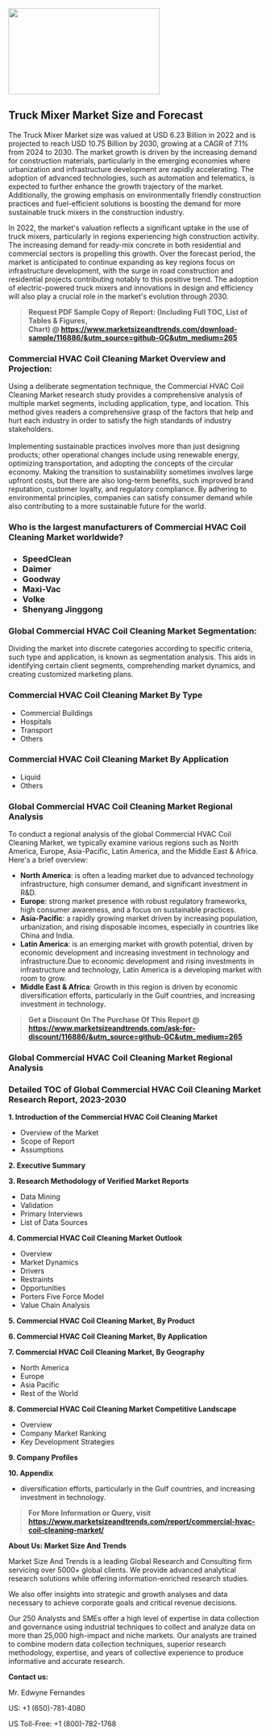 <p><img class="alignnone size-medium wp-image-20088" src="https://ffe5etoiles.com/wp-content/uploads/2024/12/MST1-300x171.png" alt="" width="300" height="171" /></p><h2>Truck Mixer Market Size and Forecast</h2><p>The Truck Mixer Market size was valued at USD 6.23 Billion in 2022 and is projected to reach USD 10.75 Billion by 2030, growing at a CAGR of 7.1% from 2024 to 2030. The market growth is driven by the increasing demand for construction materials, particularly in the emerging economies where urbanization and infrastructure development are rapidly accelerating. The adoption of advanced technologies, such as automation and telematics, is expected to further enhance the growth trajectory of the market. Additionally, the growing emphasis on environmentally friendly construction practices and fuel-efficient solutions is boosting the demand for more sustainable truck mixers in the construction industry.</p><p>In 2022, the market's valuation reflects a significant uptake in the use of truck mixers, particularly in regions experiencing high construction activity. The increasing demand for ready-mix concrete in both residential and commercial sectors is propelling this growth. Over the forecast period, the market is anticipated to continue expanding as key regions focus on infrastructure development, with the surge in road construction and residential projects contributing notably to this positive trend. The adoption of electric-powered truck mixers and innovations in design and efficiency will also play a crucial role in the market's evolution through 2030.</p></p><blockquote id="" class=""><strong>Request PDF Sample Copy of Report: (Including Full TOC, List of Tables &amp; Figures, Chart)&nbsp;@&nbsp;<strong><a href="https://www.marketsizeandtrends.com/download-sample/116886/&utm_source=github-GC&utm_medium=265" target="_blank">https://www.marketsizeandtrends.com/download-sample/116886/&utm_source=github-GC&utm_medium=265</a></strong></strong></blockquote><h3 id="" class="">Commercial HVAC Coil Cleaning Market&nbsp;Overview and Projection:</h3><p id="" class="">Using a deliberate segmentation technique, the Commercial HVAC Coil Cleaning Market research study provides a comprehensive analysis of multiple market segments, including application, type, and location. This method gives readers a comprehensive grasp of the factors that help and hurt each industry in order to satisfy the high standards of industry stakeholders. <br /> <br />Implementing sustainable practices involves more than just designing products; other operational changes include using renewable energy, optimizing transportation, and adopting the concepts of the circular economy. Making the transition to sustainability sometimes involves large upfront costs, but there are also long-term benefits, such improved brand reputation, customer loyalty, and regulatory compliance. By adhering to environmental principles, companies can satisfy consumer demand while also contributing to a more sustainable future for the world.</p><h3 id="" class="">Who is the largest manufacturers of&nbsp;Commercial HVAC Coil Cleaning Market worldwide?</h3><h3 class=""><p><ul><li>SpeedClean </li><li> Daimer </li><li> Goodway </li><li> Maxi-Vac </li><li> Volke </li><li> Shenyang Jinggong</li></ul></p></h3><h3 id="" class="">Global&nbsp;Commercial HVAC Coil Cleaning Market Segmentation:</h3><p id="" class="">Dividing the market into discrete categories according to specific criteria, such type and application, is known as segmentation analysis. This aids in identifying certain client segments, comprehending market dynamics, and creating customized marketing plans.</p><h3 id="" class="">Commercial HVAC Coil Cleaning Market&nbsp;By Type</h3><p><p><ul><li>Commercial Buildings </li><li> Hospitals </li><li> Transport </li><li> Others</p></li></ul></p></p><h3 id="" class="">Commercial HVAC Coil Cleaning Market&nbsp;By Application</h3><p class=""><p><ul><li>Liquid </li><li> Others</li></ul></p></p><h3 id="" class="">Global Commercial HVAC Coil Cleaning Market Regional Analysis</h3><p id="" class="">To conduct a regional analysis of the global Commercial HVAC Coil Cleaning Market, we typically examine various regions such as North America, Europe, Asia-Pacific, Latin America, and the Middle East &amp; Africa. Here's a brief overview:</p><ul><li><strong>North America</strong>: is often a leading market due to advanced technology infrastructure, high consumer demand, and significant investment in R&amp;D.</li><li><strong>Europe</strong>: strong market presence with robust regulatory frameworks, high consumer awareness, and a focus on sustainable practices.</li><li><strong>Asia-Pacific</strong>: a rapidly growing market driven by increasing population, urbanization, and rising disposable incomes, especially in countries like China and India.</li><li><strong>Latin America</strong>: is an emerging market with growth potential, driven by economic development and increasing investment in technology and infrastructure.Due to economic development and rising investments in infrastructure and technology, Latin America is a developing market with room to grow.</li><li><strong>Middle East &amp; Africa</strong>: Growth in this region is driven by economic diversification efforts, particularly in the Gulf countries, and increasing investment in technology.</li></ul><blockquote id="" class=""><strong>Get a Discount On The Purchase Of This Report @ <strong><a href="https://www.marketsizeandtrends.com/ask-for-discount/116886/&utm_source=github-GC&utm_medium=265" target="_blank">https://www.marketsizeandtrends.com/ask-for-discount/116886/&utm_source=github-GC&utm_medium=265</a></strong></strong></blockquote><h3 id="" class="">Global Commercial HVAC Coil Cleaning Market Regional Analysis</h3><h3 id="" class="">Detailed TOC of Global Commercial HVAC Coil Cleaning Market Research Report, 2023-2030</h3><p id="" class=""><strong>1. Introduction of the Commercial HVAC Coil Cleaning Market</strong></p><ul><li>Overview of the Market</li><li>Scope of Report</li><li>Assumptions</li></ul><p id="" class=""><strong>2. Executive Summary</strong></p><p id="" class=""><strong>3. Research Methodology of Verified Market Reports</strong></p><ul><li>Data Mining</li><li>Validation</li><li>Primary Interviews</li><li>List of Data Sources</li></ul><p id="" class=""><strong>4. Commercial HVAC Coil Cleaning Market Outlook</strong></p><ul><li>Overview</li><li>Market Dynamics</li><li>Drivers</li><li>Restraints</li><li>Opportunities</li><li>Porters Five Force Model</li><li>Value Chain Analysis</li></ul><p id="" class=""><strong>5. Commercial HVAC Coil Cleaning Market, By Product</strong></p><p id="" class=""><strong>6. Commercial HVAC Coil Cleaning Market, By Application</strong></p><p id="" class=""><strong>7. Commercial HVAC Coil Cleaning Market, By Geography</strong></p><ul><li>North America</li><li>Europe</li><li>Asia Pacific</li><li>Rest of the World</li></ul><p id="" class=""><strong>8. Commercial HVAC Coil Cleaning Market Competitive Landscape</strong></p><ul><li>Overview</li><li>Company Market Ranking</li><li>Key Development Strategies</li></ul><p id="" class=""><strong>9. Company Profiles</strong></p><p id="" class=""><strong>10. Appendix</strong></p><ul><li>diversification efforts, particularly in the Gulf countries, and increasing investment in technology.</li></ul><blockquote id="" class=""><strong>For More Information or Query, visit <strong><strong><a href="https://www.marketsizeandtrends.com/report/commercial-hvac-coil-cleaning-market/" target="_blank">https://www.marketsizeandtrends.com/report/commercial-hvac-coil-cleaning-market/</a></strong></strong></strong></blockquote><p id="" class=""><strong>About Us: Market Size And Trends</strong></p><p id="" class="">Market Size And Trends is a leading Global Research and Consulting firm servicing over 5000+ global clients. We provide advanced analytical research solutions while offering information-enriched research studies.</p><p id="" class="">We also offer insights into strategic and growth analyses and data necessary to achieve corporate goals and critical revenue decisions.</p><p id="" class="">Our 250 Analysts and SMEs offer a high level of expertise in data collection and governance using industrial techniques to collect and analyze data on more than 25,000 high-impact and niche markets. Our analysts are trained to combine modern data collection techniques, superior research methodology, expertise, and years of collective experience to produce informative and accurate research.</p><p id="" class=""><strong>Contact us:</strong></p><p id="" class="">Mr. Edwyne Fernandes</p><p id="" class="">US: +1 (650)-781-4080</p><p id="" class="">US Toll-Free: +1 (800)-782-1768</p>
